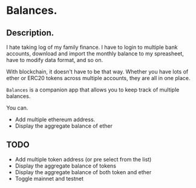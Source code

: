 # Balances.

## Description.

I hate taking log of my family finance. I have to login to multiple bank accounts, download and import the monthly balance to my spreasheet, have to modify data format, and so on.

With blockchain, it doesn't have to be that way. Whether you have lots of ether or ERC20 tokens across multiple accounts, they are all in one place.

`Balances` is a companion app that allows you to keep track of multiple balances.

You can.

- Add multiple ethereum address.
- Display the aggregate balance of ether

## TODO

- Add multiple token address (or pre select from the list)
- Display the aggregate balance of tokens
- Display the aggregate balance of both token and ether
- Toggle mainnet and testnet
